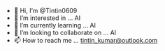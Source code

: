 - 👋 Hi, I’m @Tintin0609
- 👀 I’m interested in ... AI
- 🌱 I’m currently learning ... AI 
- 💞️ I’m looking to collaborate on ... AI
- 📫 How to reach me ... tintin_kumar@outlook.com

<!---
Tintin0609/Tintin0609 is a ✨ special ✨ repository because its `README.md` (this file) appears on your GitHub profile.
You can click the Preview link to take a look at your changes.
--->
